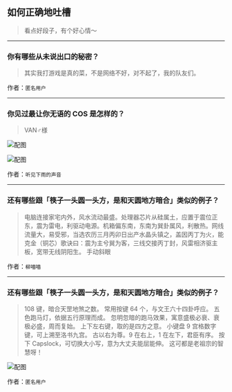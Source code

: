 ## 如何正确地吐槽

> 看点好段子，有个好心情～


 
---

### 你有哪些从未说出口的秘密？

> 其实我打游戏是真的菜，不是网络不好，对不起了，我的队友们。


作者：`匿名用户`

---

### 你见过最让你无语的 COS 是怎样的？

> VAN♂様



![配图](http://pic3.zhimg.com/70/3c81bc3c0d571c3545a2d348c8c2d972_b.jpg)



![配图](http://pic3.zhimg.com/70/3bf4768c26e6869fd3daf9e00f0fca52_b.jpg)


作者：`听见下雨的声音`

---

### 还有哪些跟「筷子一头圆一头方，是和天圆地方暗合」类似的例子？

> 电脑连接家宅内外，风水流动最盛。处理器芯片从硅属土，应置于震位正东，震为雷电，利驱动电源。机箱偏东南，东南为巽卦属风，利散热。网线流量大，易受邪，当选农历三月丙卯日出产水晶头镇之，盖因丙丁为火，能克金（铜芯）歌诀曰：震为主兮巽为客，三线交接丙丁封，风雷相济驱主板，宽带无线阴阳生。
> 手动斜眼


作者：`柳喵喵`

---

### 还有哪些跟「筷子一头圆一头方，是和天圆地方暗合」类似的例子？

> 108 键，暗合天罡地煞之数。
> 常用按键 64 个，与文王六十四卦呼应。
> 五色跑马灯，依据五行原理而成。
> 忽明忽暗的跑马效果，寓意盛极必衰、衰极必盛，周而复始。
> 上下左右键，取的是四方之意。
> 小键盘 9 宫格数字键，可上溯至洛书九宫。
> 古以右为尊。9 在右上，1 在左下，君臣有序。
> 按下 Capslock，可切换大小写，意为大丈夫能屈能伸。
> 这可都是老祖宗的智慧呀！



![配图](http://pic1.zhimg.com/70/v2-a86c7c495219944dc55fdb3a7294e274_b.jpg)


作者：`匿名用户`